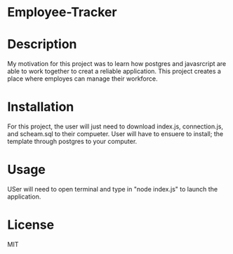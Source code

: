 # Employee-Tracker

# Description
My motivation for this project was to learn how postgres and javasrcript are able to work together to creat a reliable application. This project creates a place where employes can manage their workforce.

# Installation
For this project, the user will just need to download index.js, connection.js, and scheam.sql to their compueter. User will have to ensuere to install; the template through postgres to your computer. 

# Usage
USer will need to open terminal and type in "node index.js" to launch the application. 

# License
MIT
